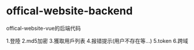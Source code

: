 # offical-website-backend
 offical-website-vue的后端代码

1.登陸
2.md5加密
3.獲取用戶列表
4.报错提示(用户不存在等...)
5.token
6.跨域